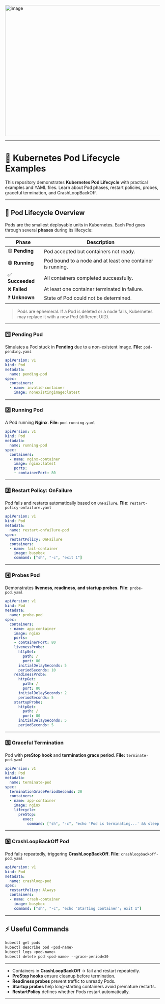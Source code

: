   <img width="633" height="425" alt="image" src="https://github.com/user-attachments/assets/2707f7c6-a91c-4740-a914-ccd6cac64a5a" />

---

# 🐳 Kubernetes Pod Lifecycle Examples

This repository demonstrates **Kubernetes Pod Lifecycle** with practical examples and YAML files. Learn about Pod phases, restart policies, probes, graceful termination, and CrashLoopBackOff.

---

## 📌 Pod Lifecycle Overview

Pods are the smallest deployable units in Kubernetes. Each Pod goes through several **phases** during its lifecycle:

| Phase           | Description                                                |
| --------------- | ---------------------------------------------------------- |
| 🟡 **Pending**  | Pod accepted but containers not ready.                     |
| 🟢 **Running**  | Pod bound to a node and at least one container is running. |
| ✅ **Succeeded** | All containers completed successfully.                     |
| ❌ **Failed**    | At least one container terminated in failure.              |
| ❓ **Unknown**   | State of Pod could not be determined.                      |

> Pods are ephemeral. If a Pod is deleted or a node fails, Kubernetes may replace it with a new Pod (different UID).

---


### 1️⃣ Pending Pod

Simulates a Pod stuck in **Pending** due to a non-existent image.
**File:** `pod-pending.yaml`

```yaml
apiVersion: v1
kind: Pod
metadata:
  name: pending-pod
spec:
  containers:
  - name: invalid-container
    image: nonexistingimage:latest
```

---

### 2️⃣ Running Pod

A Pod running **Nginx**.
**File:** `pod-running.yaml`

```yaml
apiVersion: v1
kind: Pod
metadata:
  name: running-pod
spec:
  containers:
  - name: nginx-container
    image: nginx:latest
    ports:
    - containerPort: 80
```

---

### 3️⃣ Restart Policy: OnFailure

Pod fails and restarts automatically based on `OnFailure`.
**File:** `restart-policy-onfailure.yaml`

```yaml
apiVersion: v1
kind: Pod
metadata:
  name: restart-onfailure-pod
spec:
  restartPolicy: OnFailure
  containers:
  - name: fail-container
    image: busybox
    command: ["sh", "-c", "exit 1"]
```

---

### 4️⃣ Probes Pod

Demonstrates **liveness, readiness, and startup probes**.
**File:** `probe-pod.yaml`

```yaml
apiVersion: v1
kind: Pod
metadata:
  name: probe-pod
spec:
  containers:
  - name: app-container
    image: nginx
    ports:
    - containerPort: 80
    livenessProbe:
      httpGet:
        path: /
        port: 80
      initialDelaySeconds: 5
      periodSeconds: 10
    readinessProbe:
      httpGet:
        path: /
        port: 80
      initialDelaySeconds: 2
      periodSeconds: 5
    startupProbe:
      httpGet:
        path: /
        port: 80
      initialDelaySeconds: 5
      periodSeconds: 5
```

---

### 5️⃣ Graceful Termination

Pod with **preStop hook** and **termination grace period**.
**File:** `terminate-pod.yaml`

```yaml
apiVersion: v1
kind: Pod
metadata:
  name: terminate-pod
spec:
  terminationGracePeriodSeconds: 20
  containers:
  - name: app-container
    image: nginx
    lifecycle:
      preStop:
        exec:
          command: ["sh", "-c", "echo 'Pod is terminating...' && sleep 10"]
```

---

### 6️⃣ CrashLoopBackOff Pod

Pod fails repeatedly, triggering **CrashLoopBackOff**.
**File:** `crashloopbackoff-pod.yaml`

```yaml
apiVersion: v1
kind: Pod
metadata:
  name: crashloop-pod
spec:
  restartPolicy: Always
  containers:
  - name: crash-container
    image: busybox
    command: ["sh", "-c", "echo 'Starting container'; exit 1"]
```

---

## ⚡ Useful Commands

```bash
kubectl get pods
kubectl describe pod <pod-name>
kubectl logs <pod-name>
kubectl delete pod <pod-name> --grace-period=30
```

---

* Containers in **CrashLoopBackOff** → fail and restart repeatedly.
* **PreStop hooks** ensure cleanup before termination.
* **Readiness probes** prevent traffic to unready Pods.
* **Startup probes** help long-starting containers avoid premature restarts.
* **RestartPolicy** defines whether Pods restart automatically.

---

